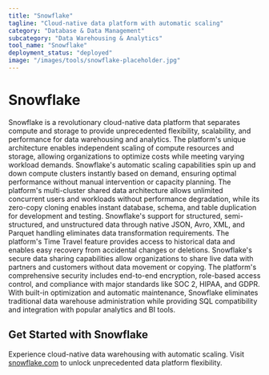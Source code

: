 ```yaml
---
title: "Snowflake"
tagline: "Cloud-native data platform with automatic scaling"
category: "Database & Data Management"
subcategory: "Data Warehousing & Analytics"
tool_name: "Snowflake"
deployment_status: "deployed"
image: "/images/tools/snowflake-placeholder.jpg"
---
```


# Snowflake

Snowflake is a revolutionary cloud-native data platform that separates compute and storage to provide unprecedented flexibility, scalability, and performance for data warehousing and analytics. The platform's unique architecture enables independent scaling of compute resources and storage, allowing organizations to optimize costs while meeting varying workload demands. Snowflake's automatic scaling capabilities spin up and down compute clusters instantly based on demand, ensuring optimal performance without manual intervention or capacity planning. The platform's multi-cluster shared data architecture allows unlimited concurrent users and workloads without performance degradation, while its zero-copy cloning enables instant database, schema, and table duplication for development and testing. Snowflake's support for structured, semi-structured, and unstructured data through native JSON, Avro, XML, and Parquet handling eliminates data transformation requirements. The platform's Time Travel feature provides access to historical data and enables easy recovery from accidental changes or deletions. Snowflake's secure data sharing capabilities allow organizations to share live data with partners and customers without data movement or copying. The platform's comprehensive security includes end-to-end encryption, role-based access control, and compliance with major standards like SOC 2, HIPAA, and GDPR. With built-in optimization and automatic maintenance, Snowflake eliminates traditional data warehouse administration while providing SQL compatibility and integration with popular analytics and BI tools.

## Get Started with Snowflake

Experience cloud-native data warehousing with automatic scaling. Visit [snowflake.com](https://www.snowflake.com) to unlock unprecedented data platform flexibility.
